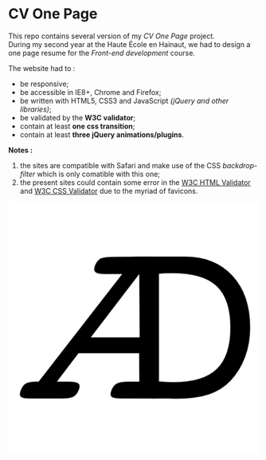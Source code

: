 # CV One Page

This repo contains several version of my _CV One Page_ project.  
During my second year at the Haute École en Hainaut, we had to design a one page resume for the _Front-end development_ course.  

The website had to :
- be responsive;
- be accessible in IE8+, Chrome and Firefox;
- be written with HTML5, CSS3 and JavaScript _(jQuery and other libraries)_;
- be validated by the **W3C validator**;
- contain at least **one css transition**;
- contain at least **three jQuery animations/plugins**.

**Notes :**
1. the sites are compatible with Safari and make use of the CSS _backdrop-filter_ which is only comatible with this one;
2. the present sites could contain some error in the [W3C HTML Validator][1] and [W3C CSS Validator][2] due to the myriad of favicons.


<span style="width: 512px; margin: 0 auto;"> ![Logo](Previews/favicon.png "Logo") </span>


[1]: https://validator.w3.org
[2]: https://jigsaw.w3.org/css-validator/
